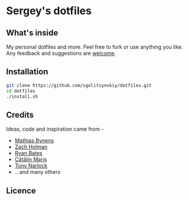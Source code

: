 # Sergey's dotfiles


## What's inside 
My personal dotfiles and more. Feel free to fork or use anything you like.
Any feedback and suggestions are
[welcome](https://github.com/sgolitsynskiy/dotfiles/issues).

## Installation
```bash
git clone https://github.com/sgolitsynskiy/dotfiles.git
cd dotfiles
./install.sh
```

## Credits 
Ideas, code and inspiration came from -
* [Mathias Bynens](https://github.com/mathiasbynens/dotfiles)
* [Zach Holman](https://github.com/holman/dotfiles)
* [Ryan Bates](https://github.com/ryanb/dotfiles)
* [Cătălin Mariș](https://github.com/alrra/dotfiles)
* [Tony Narlock](https://leanpub.com/the-tao-of-tmux/read)
* ...and many others

## Licence

